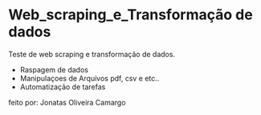 # Web_scraping_e_Transformação de dados
 Teste de web scraping e transformação de dados.
- Raspagem de dados
- Manipulaçoes de Arquivos pdf, csv e etc..
- Automatização de tarefas

 feito por: Jonatas Oliveira Camargo
